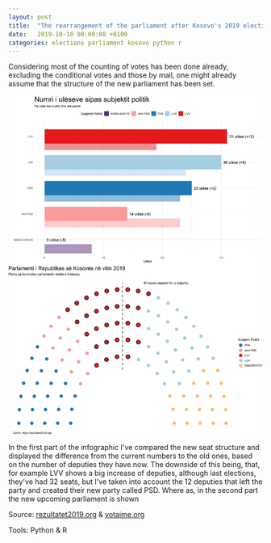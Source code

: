 ```yaml
---
layout: post
title:  "The rearrangement of the parliament after Kosovo's 2019 elections"
date:   2019-10-10 00:00:00 +0100
categories: elections parliament kosovo python r
---
```

Considering most of the counting of votes has been done already, excluding the conditional votes and those by mail, one might already assume that the structure of the new parliament has been set.

![2019 parliament infographic](https://raw.githubusercontent.com/gentrexha/gentrexha.github.io/master/assets/images/posts/2019-parliament-infographic.jpg)

In the first part of the infographic I've compared the new seat structure and displayed the difference from the current numbers to the old ones, based on the number of deputies they have now. The downside of this being, that, for example LVV shows a big increase of deputies, although last elections, they've had 32 seats, but I've taken into account the 12 deputies that left the party and created their new party called PSD. Where as, in the second part the new upcoming parliament is shown

Source: [rezultatet2019.org](http://ask.rks-gov.net/en/kosovo-agency-of-statistics) & [votaime.org](http://www.votaime.org)

Tools: Python & R